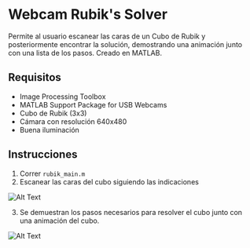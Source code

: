 # Webcam Rubik's Solver
Permite al usuario escanear las caras de un Cubo de Rubik y posteriormente encontrar la solución, demostrando una animación junto con una lista de los pasos. Creado en MATLAB.

## Requisitos
* Image Processing Toolbox
* MATLAB Support Package for USB Webcams
* Cubo de Rubik (3x3)
* Cámara con resolución 640x480
* Buena iluminación

## Instrucciones

1. Correr `rubik_main.m`
2. Escanear las caras del cubo siguiendo las indicaciones

![Alt Text](https://drive.google.com/uc?export=view&id=1JapRFnkeHc7Tz4zfMUAMsY3_RWfOeuO_)

3. Se demuestran los pasos necesarios para resolver el cubo junto con una animación del cubo.

![Alt Text](https://drive.google.com/uc?export=view&id=1vvW5xl9rx3qckdG-6K7DlEBdTraWmOwa)
